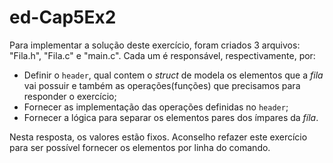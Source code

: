 # ed-Cap5Ex2

Para implementar a solução deste exercício, foram criados 3 arquivos: "Fila.h", "Fila.c" e "main.c". Cada um é responsável, respectivamente, por:

* Definir o `header`, qual contem o _struct_ de modela os elementos que a _fila_ vai possuir e também as operações(funções) que precisamos para responder o exercício;
* Fornecer as implementação das operações definidas no `header`;
* Fornecer a lógica para separar os elementos pares dos ímpares da _fíla_.

Nesta resposta, os valores estão fixos. Aconselho refazer este exercício para ser possível fornecer os elementos por linha do comando.
